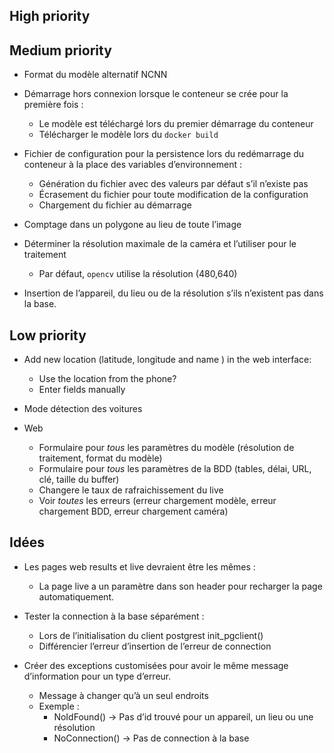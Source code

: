 ## High priority



## Medium priority


* Format du modèle alternatif NCNN

* Démarrage hors connexion lorsque le conteneur se crée pour la première fois :
  - Le modèle est téléchargé lors du premier démarrage du conteneur
  - Télécharger le modèle lors du `docker build`

* Fichier de configuration pour la persistence lors du redémarrage du conteneur
  à la place des variables d’environnement :
  - Génération du fichier avec des valeurs par défaut s’il n’existe pas
  - Écrasement du fichier pour toute modification de la configuration
  - Chargement du fichier au démarrage

* Comptage dans un polygone au lieu de toute l’image

* Déterminer la résolution maximale de la caméra et l’utiliser pour le traitement
  - Par défaut, `opencv` utilise la résolution (480,640)

* Insertion de l’appareil, du lieu ou de la résolution s’ils n’existent pas dans la base.

## Low priority

* Add new location (latitude, longitude and name ) in the web interface:
  - Use the location from the phone?
  - Enter fields manually

* Mode détection des voitures

* Web
  - Formulaire pour *tous* les paramètres du modèle (résolution de traitement, format du modèle)
  - Formulaire pour *tous* les paramètres de la BDD (tables, délai, URL, clé, taille du buffer)
  - Changere le taux de rafraichissement du live
  - Voir *toutes* les erreurs (erreur chargement modèle, erreur chargement BDD, erreur chargement caméra)

## Idées

* Les pages web results et live devraient être les mêmes :
  - La page live a un paramètre dans son header pour recharger la page automatiquement.

* Tester la connection à la base séparément :
  - Lors de l’initialisation du client postgrest init_pgclient()
  - Différencier l’erreur d’insertion de l’erreur de connection

* Créer des exceptions customisées pour avoir le même message d’information pour un type d’erreur. 
  - Message à changer qu’à un seul endroits
  - Exemple :
    + NoIdFound() -> Pas d’id trouvé pour un appareil, un lieu ou une résolution
    + NoConnection() -> Pas de connection à la base
